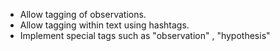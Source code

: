 - Allow tagging of observations.
- Allow tagging within text using hashtags.
- Implement special tags such as "observation" , "hypothesis"